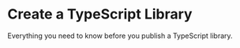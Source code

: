 # Create a TypeScript Library

Everything you need to know before you publish a TypeScript library.
